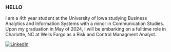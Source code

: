 ### HELLO 
I am a 4th year student at the University of Iowa studying Business Analytics and Information Systems with a minor in Communication Studies. Upon my graduation in May of 2024, I will be embarking on a fulltime role in Charlotte, NC at Wells Fargo as a Risk and Control Managment Analyst.

[![LinkedIn](https://img.shields.io/badge/LinkedIn-Profile-blue)](https://www.linkedin.com/in/david-powers-10a3b91b9/)


<!--
**David-Powers/David-Powers** is a ✨ _special_ ✨ repository because its `README.md` (this file) appears on your GitHub profile.

Here are some ideas to get you started:

- 🔭 I’m currently working on ...
- 🌱 I’m currently learning ...
- 👯 I’m looking to collaborate on ...
- 🤔 I’m looking for help with ...
- 💬 Ask me about ...
- 📫 How to reach me: ...
- 😄 Pronouns: ...
- ⚡ Fun fact: ...
-->
